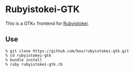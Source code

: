 Rubyistokei-GTK
===============

This is a GTK+ frontend for [Rubyistokei](http://rubyistokei.herokuapp.com/).

Use
---

    % git clone https://github.com/kou/rubyistokei-gtk.git
    % cd rubyistokei-gtk
    % bundle install
    % ruby rubyistokei-gtk.rb
